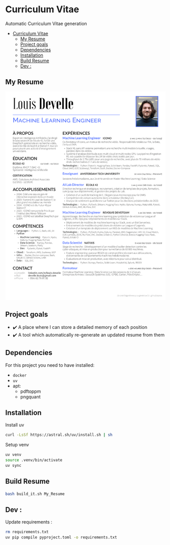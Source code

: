 # Curriculum Vitae

Automatic Curriculum Vitae generation

- [Curriculum Vitae](#curriculum-vitae)
	- [My Resume](#my-resume)
	- [Project goals](#project-goals)
	- [Dependencies](#dependencies)
	- [Installation](#installation)
	- [Build Resume](#build-resume)
	- [Dev :](#dev-)

## My Resume

![CV Louis DEVELLE](resume/out/latest.png)

## Project goals

 - ✔️ A place where I can store a detailed memory of each position
 - ✔️ A tool which automatically re-generate an updated resume from them
 <!-- - 🚧 A tool which helps me to tailor my resume for a given position
   - Changing the accroche
   - Selecting which positions to display
   - For a position, selecting individual elements to display from :
     - accomplishments
     - responsibilities
     - technologies -->


## Dependencies

For this project you need to have installed:

 - `docker`
 - `uv`
 - apt:
   - pdftoppm
   - pngquant


## Installation

Install uv
```sh
curl -LsSf https://astral.sh/uv/install.sh | sh
```

Setup venv
```sh
uv venv
source .venv/bin/activate
uv sync
```

## Build Resume

```sh
bash build_it.sh My_Resume
```

## Dev :

Update requirements :

```sh
rm requirements.txt
uv pip compile pyproject.toml -o requirements.txt
```
